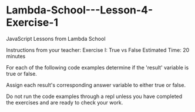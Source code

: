 # Lambda-School---Lesson-4-Exercise-1
JavaScript Lessons from Lambda School

Instructions from your teacher:
Exercise I: True vs False
Estimated Time: 20 minutes

For each of the following code examples determine if the 'result' variable is true or false. 

Assign each result's corresponding answer variable to either true or false. 

Do not run the code examples through a repl unless you have completed the exercises and are ready to check your work. 
